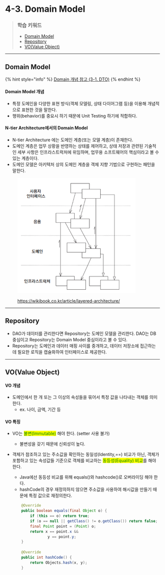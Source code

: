 # 4-3. Domain Model

> ### 학습 키워드
>
> * [Domain Model](4-3.-domain-model.md#domain-model)
> * [Repository](4-3.-domain-model.md#repository)
> * [VO(Value Object)](4-3.-domain-model.md#vo-value-object)

***

## Domain Model

{% hint style="info" %}
[Domain 개념 참고 (3-1. DTO)](../3/3-1.-dto.md#undefined-2)
{% endhint %}

#### Domain Model 개념

* 특정 도메인을 다양한 표현 방식(객체 모델링, 상태 다이어그램 등)을 이용해 개념적으로 표현한 것을 말한다.
* 행위(behavior)를 중요시 하기 때문에 Unit Testing 하기에 적합하다.

#### N-tier Architecture에서의 Domain Model

* N-tier Architecture 에는 도메인 계층(또는 모델 계층)이  존재한다.&#x20;
* 도메인 계층은 업무 상황을 반영하는 상태를 제어하고, 상태 저장과 관련된 기술적인 세부 사항은 인프라스트럭처에 위임하며, 업무용 소프트웨어의 핵심이라고 볼 수 있는 계층이다.
* 도메인 모델은 아키텍처 상의 도메인 계층을 객체 지향 기법으로 구현하는 패턴을 말한다.

<figure><img src="../../.gitbook/assets/image (2) (1).png" alt="" width="384"><figcaption><p><a href="https://wikibook.co.kr/article/layered-architecture/">https://wikibook.co.kr/article/layered-architecture/</a></p></figcaption></figure>

***

## Repository

* DAO가 데이터를 관리한다면 Repository는 도메인 모델을 관리한다. DAO는 DB 중심이고 Repository는 Domain Model 중심이라고 볼 수 있다.
* Repository는 도메인과 데이터 매핑 사이를 중개하고, 데이터 저장소에 접근하는 데 필요한 로직을 캡슐화하여 인터페이스로 제공한다.

***

## VO(Value Object)

#### VO 개념

* 도메인에서 한 개 또는 그 이상의 속성들을 묶어서 특정 값을 나타내는 객체를 의미한다.
  * ex. 나이, 금액, 기간 등

#### VO 특징

* VO는 <mark style="color:green;">불변(Immutable)</mark> 해야 한다. (setter 사용 불가)
  * 불변성을 갖기 때문에 신뢰성이 높다.
*   객체가 참조하고 있는 주소값을 확인하는 동일성(Identity,==) 비교가 아닌, 객체가 포함하고 있는 속성값들 기준으로 객체를 비교하는 <mark style="color:green;">동등성(Equality) 비교</mark>를 해야 한다.

    * Java에선 동등성 비교를 위해 equals()와 hashcode()로 오버라이딩 해야 한다.
    * hashCode의 경우 재정의하지 않으면 주소값을 사용하여 해시값을 만들기 때문에 특정 값으로 재정의한다.

    ```java
        @Override
        public boolean equals(final Object o) {
            if (this == o) return true;
            if (o == null || getClass() != o.getClass()) return false;
            final Point point = (Point) o;
            return x == point.x &&
                    y == point.y;
        }

        @Override
        public int hashCode() {
            return Objects.hash(x, y);
        }
    ```
